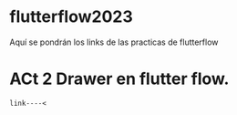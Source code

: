 # flutterflow2023
Aquí se pondrán los links de las practicas de flutterflow

# ACt 2 Drawer en flutter flow.
    link----<
